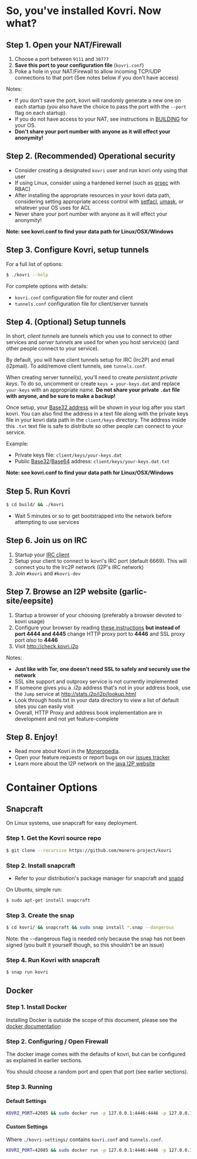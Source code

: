 # So, you've installed Kovri. Now what?

## Step 1. Open your NAT/Firewall
1. Choose a port between ```9111``` and ```30777```
2. **Save this port to your configuration file** (`kovri.conf`)
3. Poke a hole in your NAT/Firewall to allow incoming TCP/UDP connections to that port (See notes below if you don't have access)

Notes:

- If you don't save the port, kovri will randomly generate a new one on each startup (you also have the choice to pass the port with the `--port` flag on each startup).
- If you do not have access to your NAT, see instructions in [BUILDING](https://github.com/monero-project/kovri/blob/master/doc/BUILDING.md) for your OS.
- **Don't share your port number with anyone as it will effect your anonymity!**

## Step 2. (Recommended) Operational security

- Consider creating a designated `kovri` user and run kovri only using that user
- If using Linux, consider using a hardened kernel (such as [grsec](https://en.wikibooks.org/wiki/Grsecurity) with RBAC)
- After installing the appropriate resources in your kovri data path, considering setting appropriate access control with [setfacl](https://linux.die.net/man/1/setfacl), [umask](https://en.wikipedia.org/wiki/Umask), or whatever your OS uses for ACL
- Never share your port number with anyone as it will effect your anonymity!

**Note: see kovri.conf to find your data path for Linux/OSX/Windows**

## Step 3. Configure Kovri, setup tunnels

For a full list of options:

```bash
$ ./kovri --help
```

For complete options with details:

- `kovri.conf` configuration file for router and client
- `tunnels.conf` configuration file for client/server tunnels

## Step 4. (Optional) Setup tunnels

In short, *client tunnels* are tunnels which you use to connect to other services and *server tunnels* are used for when you host service(s) (and other people connect to your service).

By default, you will have client tunnels setup for IRC (Irc2P) and email (i2pmail). To add/remove client tunnels, see `tunnels.conf`.

When creating server tunnel(s), you'll need to create *persistent private keys*. To do so, uncomment or create `keys = your-keys.dat` and replace `your-keys` with an appropriate name. **Do not share your private `.dat` file with anyone, and be sure to make a backup!**

Once setup, your [Base32 address](https://getmonero.org/knowledge-base/moneropedia/base32-address) will be shown in your log after you start kovri. You can also find the address in a text file along with the private keys file in your kovri data path in the `client/keys` directory. The address inside this `.txt` text file is safe to distribute so other people can connect to your service.

Example:

- Private keys file: `client/keys/your-keys.dat`
- Public [Base32](https://getmonero.org/knowledge-base/moneropedia/base32-address)/[Base64](https://getmonero.org/knowledge-base/moneropedia/base64-address) address: `client/keys/your-keys.dat.txt`

**Note: see kovri.conf to find your data path for Linux/OSX/Windows**

## Step 5. Run Kovri
```bash
$ cd build/ && ./kovri
```
- Wait 5 minutes or so to get bootstrapped into the network before attempting to use services

## Step 6. Join us on IRC
1. Startup your [IRC client](https://en.wikipedia.org/wiki/List_of_IRC_clients)
2. Setup your client to connect to kovri's IRC port (default 6669). This will connect you to the Irc2P network (I2P's IRC network)
3. Join `#kovri` and `#kovri-dev`

## Step 7. Browse an I2P website (garlic-site/eepsite)
1. Startup a browser of your choosing (preferably a browser devoted to kovri usage)
2. Configure your browser by reading [these instructions](https://geti2p.net/en/about/browser-config) **but instead of port 4444 and 4445** change HTTP proxy port to **4446** and SSL proxy port *also* to **4446**
3. Visit http://check.kovri.i2p

Notes:

- **Just like with Tor, one doesn't need SSL to safely and securely use the network**
- SSL site support and outproxy service is not currently implemented
- If someone gives you a .i2p address that's not in your address book, use the `Jump` service at http://stats.i2p/i2p/lookup.html
- Look through hosts.txt in your data directory to view a list of default sites you can easily visit
- Overall, HTTP Proxy and address book implementation are in development and not yet feature-complete

## Step 8. Enjoy!
- Read more about Kovri in the [Moneropedia](https://getmonero.org/knowledge-base/moneropedia/kovri).
- Open your feature requests or report bugs on our [issues tracker](https://github.com/monero-project/kovri/issues)
- Learn more about the I2P network on the [java I2P website](https://geti2p.net/en/docs)

# Container Options

## Snapcraft

On Linux systems, use snapcraft for easy deployment.

### Step 1. Get the Kovri source repo

```bash
$ git clone --recursive https://github.com/monero-project/kovri
```

### Step 2. Install snapcraft

- Refer to your distribution's package manager for snapcraft and [snapd](https://snapcraft.io/docs/core/install)

On Ubuntu, simple run:
```bash
$ sudo apt-get install snapcraft
```

### Step 3. Create the snap

```bash
$ cd kovri/ && snapcraft && sudo snap install *.snap --dangerous
```
Note: the --dangerous flag is needed only because the snap has not been signed (you built it yourself though, so this shouldn't be an issue)

### Step 4. Run Kovri with snapcraft

```bash
$ snap run kovri
```

## Docker

### Step 1. Install Docker
Installing Docker is outside the scope of this document, please see the [docker documentation](https://docs.docker.com/engine/installation/)

### Step 2. Configuring / Open Firewall

The docker image comes with the defaults of kovri, but can be configured as explained in earlier sections.

You should choose a random port and open that port (see earlier sections).

### Step 3. Running

#### Default Settings
```bash
KOVRI_PORT=42085 && sudo docker run -p 127.0.0.1:4446:4446 -p 127.0.0.1:6669:6669 -p $KOVRI_PORT --env KOVRI_PORT=$KOVRI_PORT geti2p/kovri
```

#### Custom Settings
Where `./kovri-settings/` contains `kovri.conf` and `tunnels.conf`.
```bash
KOVRI_PORT=42085 && sudo docker run -p 127.0.0.1:4446:4446 -p 127.0.0.1:6669:6669 -p $KOVRI_PORT --env KOVRI_PORT=$KOVRI_PORT -v kovri-settings:/home/kovri/.kovri/config:ro geti2p/kovri
```
